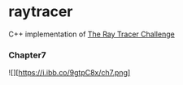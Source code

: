 # raytracer
C++ implementation of [The Ray Tracer Challenge](http://raytracerchallenge.com)



### Chapter7
![][https://i.ibb.co/9gtpC8x/ch7.png]
